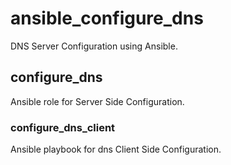 # ansible_configure_dns
DNS Server Configuration using Ansible.

## configure_dns
Ansible role for Server Side Configuration.

### configure_dns_client
Ansible playbook for dns Client Side Configuration.
